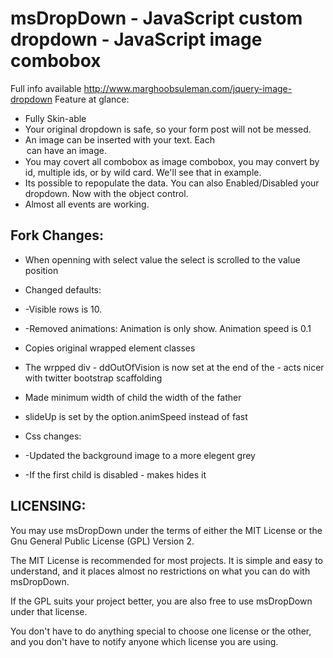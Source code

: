 msDropDown - JavaScript custom dropdown - JavaScript image combobox
======================================================
Full info available http://www.marghoobsuleman.com/jquery-image-dropdown
Feature at glance:

* Fully Skin-able
* Your original dropdown is safe, so your form post will not be messed.
* An image can be inserted with your text. Each <option> can have an image.
* You may covert all combobox as image combobox, you may convert by id, multiple ids, or by wild card. We'll see that in example.
* Its possible to repopulate the data. You can also Enabled/Disabled your dropdown. Now with the object control.
* Almost all events are working.

Fork Changes:
------------
* When openning with select value the select is scrolled to the value position

* Changed defaults: 
* -Visible rows is 10.
* -Removed animations: Animation is only show. Animation speed is 0.1

* Copies original wrapped element classes
* The wrpped div - ddOutOfVision is now set at the end of the - acts nicer with twitter bootstrap scaffolding
* Made minimum width of child the width of the father
* slideUp is set by the option.animSpeed instead of fast

* Css changes:
* -Updated the background image to a more elegent grey
* -If the first child is disabled - makes hides it


LICENSING:
---------
You may use msDropDown under the terms of either the MIT License or 
the Gnu General Public License (GPL) Version 2.

The MIT License is recommended for most projects. 
It is simple and easy to understand, and it places almost no restrictions on what you can do with msDropDown.

If the GPL suits your project better, you are also free to use msDropDown under that license.

You don't have to do anything special to choose one license or the other, and you don't have to notify anyone which license you are using. 

